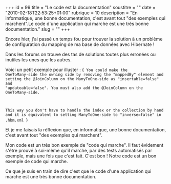 +++
id = 99
title = "Le code est la documentation"
soustitre = ""
date = "2010-02-18T22:53:25+01:00"
rubrique = 10
description = "En informatique, une bonne documentation, c'est avant tout \"des exemples qui marchent\".Le code d'une application qui marche est une très bonne documentation."
slug = ""
+++

<div class="chapo"></div>
Encore hier, j'ai passé un temps fou pour trouver la solution à un problème de configuration du mapping de ma base de données avec Hibernate !

Dans les forums on trouve des tas de solutions toutes plus erronées ou inutiles les unes que les autres.

Voici un petit exemple pour illuster :
{<code>
You could make the OneToMany-side the owning side by removing the "mappedBy" element and setting the @JoinColumn on the ManyToOne-side as "insertable=false" and "updateable=false". You must also add the @JoinColumn on the OneToMany-side. 

This way you don't have to handle the index or the collection by hand and it is equivalent to setting ManyToOne-side to "inverse=false" in .hbm.xml 
</code>}

Et je me faisais la réflexion que, en informatique, une bonne documentation, c'est avant tout "des exemples qui marchent".

Mon code est un très bon exemple de "code qui marche". Il faut évidement s'être prouvé à soi-même qu'il marche, par des tests automatisés par exemple, mais une fois que c'est fait. C'est bon ! Notre code est un bon exemple de code qui marche. 

Ce que je suis en train de dire c'est que le code d'une application qui marche est une très bonne documentation.